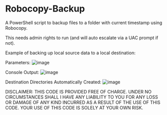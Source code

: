 # Robocopy-Backup
A PowerShell script to backup files to a folder with current timestamp using Robocopy.

This needs admin rights to run (and will auto escalate via a UAC prompt if not).

Example of backing up local source data to a local destination:

Parameters:
![image](https://user-images.githubusercontent.com/20383538/211399757-1facfaa2-76a1-43da-87c5-c38c02194f9c.png)

Console Output:
![image](https://user-images.githubusercontent.com/20383538/211400140-ae82ceb5-9623-46e4-a9fe-b0b532848ca6.png)

Destination Directories Automatically Created:
![image](https://user-images.githubusercontent.com/20383538/211399819-913957fe-b7ca-478e-8cdc-22d0cbaa869a.png)

DISCLAIMER: THIS CODE IS PROVIDED FREE OF CHARGE. UNDER NO CIRCUMSTANCES SHALL I HAVE ANY LIABILITY TO YOU FOR ANY LOSS
OR DAMAGE OF ANY KIND INCURRED AS A RESULT OF THE USE OF THIS CODE. YOUR USE OF THIS CODE IS SOLELY AT YOUR OWN RISK.
